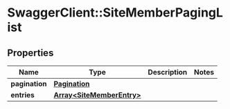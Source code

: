 # SwaggerClient::SiteMemberPagingList

## Properties
Name | Type | Description | Notes
------------ | ------------- | ------------- | -------------
**pagination** | [**Pagination**](Pagination.md) |  | 
**entries** | [**Array&lt;SiteMemberEntry&gt;**](SiteMemberEntry.md) |  | 


